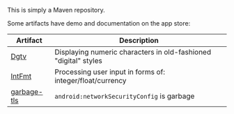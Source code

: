 This is simply a Maven repository.

Some artifacts have demo and documentation on the app store:

| Artifact                          | Description
| --------------------------------- | -----------
| [Dgtv][app-store:dgtv]            | Displaying numeric characters in old-fashioned "digital" styles
| [IntFmt][app-store:int-fmt]       | Processing user input in forms of: integer/float/currency
| [garbage-tls][repo:garbage-tls]   | `android:networkSecurityConfig` is garbage

[app-store:dgtv]: https://play.google.com/store/apps/details?id=haibison.dgtv&hl=en
[app-store:int-fmt]: https://play.google.com/store/apps/details?id=garbage.int_fmt.demo&hl=en
[repo:garbage-tls]: https://github.com/garbage-repo/garbage-tls
